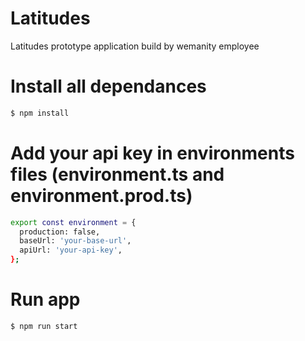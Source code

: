 # Latitudes
Latitudes prototype application build by wemanity employee

# Install all dependances
```sh
$ npm install
```


# Add your api key in environments files (environment.ts and environment.prod.ts)

```sh
export const environment = {
  production: false,
  baseUrl: 'your-base-url',
  apiUrl: 'your-api-key',
};

```
# Run app
```sh
$ npm run start
```